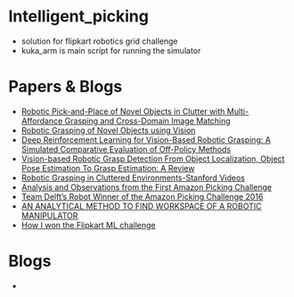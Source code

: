 # Intelligent_picking
- solution for flipkart robotics grid challenge
- kuka_arm is main script for running the simulator


# Papers & Blogs
* [Robotic Pick-and-Place of Novel Objects
in Clutter with Multi-Affordance Grasping
and Cross-Domain Image Matching](https://arxiv.org/pdf/1710.01330.pdf)
* [Robotic Grasping of Novel Objects using Vision
](http://pr.cs.cornell.edu/grasping/IJRR_saxena_etal_roboticgraspingofnovelobjects.pdf)
* [Deep Reinforcement Learning for Vision-Based Robotic Grasping:
A Simulated Comparative Evaluation of Off-Policy Methods
](https://arxiv.org/pdf/1802.10264v2.pdf)
* [Vision-based Robotic Grasp Detection From Object Localization, Object Pose Estimation To Grasp Estimation: A Review](https://arxiv.org/pdf/1905.06658.pdf)
* [Robotic Grasping in Cluttered Environments-Stanford Videos](https://ai.stanford.edu/~asaxena/clutteredgrasping/)
* [Analysis and Observations from the
First Amazon Picking Challenge
](https://arxiv.org/pdf/1601.05484.pdf)
* [Team Delft’s Robot Winner of the Amazon
Picking Challenge 2016
](https://arxiv.org/pdf/1610.05514.pdf)
* [AN ANALYTICAL METHOD TO FIND WORKSPACE OF A ROBOTIC
MANIPULATOR](https://pdfs.semanticscholar.org/e5f8/d98ce96b1dfcce05966bed52a85a215cf0a9.pdf)
* [How I won the Flipkart ML challenge](https://towardsdatascience.com/how-i-won-the-flipkart-ml-challenge-fcf1fcc9e06a)


# Blogs
* []()
